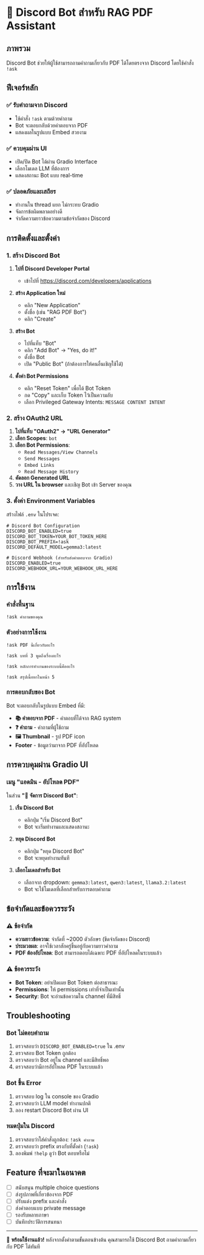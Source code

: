 # 🤖 Discord Bot สำหรับ RAG PDF Assistant

## ภาพรวม

Discord Bot ช่วยให้ผู้ใช้สามารถถามคำถามเกี่ยวกับ PDF ได้โดยตรงจาก Discord โดยใช้คำสั่ง `!ask`

## ฟีเจอร์หลัก

### ✅ รับคำถามจาก Discord
- ใช้คำสั่ง `!ask` ตามด้วยคำถาม
- Bot จะตอบกลับด้วยคำตอบจาก PDF
- แสดงผลในรูปแบบ Embed สวยงาม

### ✅ ควบคุมผ่าน UI
- เปิด/ปิด Bot ได้ผ่าน Gradio Interface
- เลือกโมเดล LLM ที่ต้องการ
- แสดงสถานะ Bot แบบ real-time

### ✅ ปลอดภัยและเสถียร
- ทำงานใน thread แยก ไม่กระทบ Gradio
- จัดการข้อผิดพลาดอย่างดี
- จำกัดความยาวข้อความตามข้อจำกัดของ Discord

## การติดตั้งและตั้งค่า

### 1. สร้าง Discord Bot

1. **ไปที่ Discord Developer Portal**
   - เข้าไปที่ https://discord.com/developers/applications

2. **สร้าง Application ใหม่**
   - คลิก "New Application"
   - ตั้งชื่อ (เช่น "RAG PDF Bot")
   - คลิก "Create"

3. **สร้าง Bot**
   - ไปที่แท็บ "Bot"
   - คลิก "Add Bot" -> "Yes, do it!"
   - ตั้งชื่อ Bot
   - เปิด "Public Bot" (ถ้าต้องการให้คนอื่นเชิญใช้ได้)

4. **ตั้งค่า Bot Permissions**
   - คลิก "Reset Token" เพื่อได้ Bot Token
   - กด "Copy" และเก็บ Token ไว้เป็นความลับ
   - เลือก Privileged Gateway Intents: `MESSAGE CONTENT INTENT`

### 2. สร้าง OAuth2 URL

1. **ไปที่แท็บ "OAuth2" -> "URL Generator"**
2. **เลือก Scopes**: `bot`
3. **เลือก Bot Permissions**:
   - `Read Messages/View Channels`
   - `Send Messages`
   - `Embed Links`
   - `Read Message History`
4. **คัดลอก Generated URL**
5. **วาง URL ใน browser** และเชิญ Bot เข้า Server ของคุณ

### 3. ตั้งค่า Environment Variables

สร้างไฟล์ `.env` ในโปรเจค:

```env
# Discord Bot Configuration
DISCORD_BOT_ENABLED=true
DISCORD_BOT_TOKEN=YOUR_BOT_TOKEN_HERE
DISCORD_BOT_PREFIX=!ask
DISCORD_DEFAULT_MODEL=gemma3:latest

# Discord Webhook (สำหรับส่งคำตอบจาก Gradio)
DISCORD_ENABLED=true
DISCORD_WEBHOOK_URL=YOUR_WEBHOOK_URL_HERE
```

## การใช้งาน

### คำสั่งพื้นฐาน

```
!ask คำถามของคุณ
```

### ตัวอย่างการใช้งาน

```
!ask PDF นี้เกี่ยวกับอะไร

!ask บทที่ 3 พูดถึงเรื่องอะไร

!ask หลักการทำงานของระบบนี้คืออะไร

!ask สรุปเนื้อหาในหน้า 5
```

### การตอบกลับของ Bot

Bot จะตอบกลับในรูปแบบ Embed ที่มี:

- **📚 คำตอบจาก PDF** - คำตอบที่ได้จาก RAG system
- **❓ คำถาม** - คำถามที่ผู้ใช้ถาม
- **🖼️ Thumbnail** - รูป PDF icon
- **Footer** - ข้อมูลว่ามาจาก PDF ที่อัปโหลด

## การควบคุมผ่าน Gradio UI

### เมนู "แอดมิน - อัปโหลด PDF"

ในส่วน **"🤖 จัดการ Discord Bot"**:

1. **เริ่ม Discord Bot**
   - คลิกปุ่ม "เริ่ม Discord Bot"
   - Bot จะเริ่มทำงานและแสดงสถานะ

2. **หยุด Discord Bot**
   - คลิกปุ่ม "หยุด Discord Bot"
   - Bot จะหยุดทำงานทันที

3. **เลือกโมเดลสำหรับ Bot**
   - เลือกจาก dropdown: `gemma3:latest`, `qwen3:latest`, `llama3.2:latest`
   - Bot จะใช้โมเดลที่เลือกสำหรับการตอบคำถาม

## ข้อจำกัดและข้อควรระวัง

### ⚠️ ข้อจำกัด
- **ความยาวข้อความ**: จำกัดที่ ~2000 ตัวอักษร (ขีดจำกัดของ Discord)
- **ประมวลผล**: อาจใช้เวลาสักครู่ขึ้นอยู่กับความยาวคำถาม
- **PDF ต้องอัปโหลด**: Bot สามารถตอบได้เฉพาะ PDF ที่อัปโหลดในระบบแล้ว

### ⚠️ ข้อควรระวัง
- **Bot Token**: อย่าเปิดเผย Bot Token ต่อสาธารณะ
- **Permissions**: ให้ permissions เท่าที่จำเป็นเท่านั้น
- **Security**: Bot จะอ่านข้อความใน channel ที่มีสิทธิ์

## Troubleshooting

### Bot ไม่ตอบคำถาม
1. ตรวจสอบว่า `DISCORD_BOT_ENABLED=true` ใน .env
2. ตรวจสอบ Bot Token ถูกต้อง
3. ตรวจสอบว่า Bot อยู่ใน channel และมีสิทธิ์พอ
4. ตรวจสอบว่ามีการอัปโหลด PDF ในระบบแล้ว

### Bot ขึ้น Error
1. ตรวจสอบ log ใน console ของ Gradio
2. ตรวจสอบว่า LLM model ทำงานปกติ
3. ลอง restart Discord Bot ผ่าน UI

### หมดปุ่มใน Discord
1. ตรวจสอบว่าใส่คำสั่งถูกต้อง: `!ask คำถาม`
2. ตรวจสอบว่า prefix ตรงกับที่ตั้งค่า (`!ask`)
3. ลองพิมพ์ `!help` ดูว่า Bot ตอบหรือไม่

## Feature ที่จะมาในอนาคต

- [ ] สนับสนุน multiple choice questions
- [ ] ส่งรูปภาพที่เกี่ยวข้องจาก PDF
- [ ] ปรับแต่ง prefix และคำสั่ง
- [ ] ส่งคำตอบแบบ private message
- [ ] รองรับหลายภาษา
- [ ] บันทึกประวัติการสนทนา

---

🎉 **พร้อมใช้งานแล้ว!** หลังจากตั้งค่าตามขั้นตอนข้างต้น คุณสามารถใช้ Discord Bot ถามคำถามเกี่ยวกับ PDF ได้ทันที